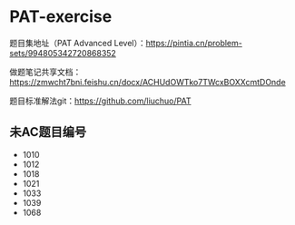 # PAT-exercise

题目集地址（PAT Advanced Level）：https://pintia.cn/problem-sets/994805342720868352

做题笔记共享文档：https://zmwcht7bni.feishu.cn/docx/ACHUdOWTko7TWcxBOXXcmtDOnde

题目标准解法git：https://github.com/liuchuo/PAT

## 未AC题目编号
- 1010
- 1012
- 1018
- 1021
- 1033
- 1039
- 1068